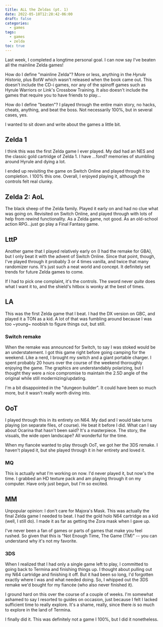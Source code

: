 ```yaml
---
title: ALL the Zeldas (pt. 1)
date: 2022-05-18T12:28:42-06:00
draft: false
categories:
  - games
tags:
  - games
  - zelda
toc: true
---
```


Last week, I completed a longtime personal goal. I can now say I've beaten all the mainline Zelda games!

How do I define "mainline Zelda"? More or less, anything in the _Hyrule Historia_, plus BotW which wasn't released when the book came out. This doesn't include the CD-i games, nor any of the spinoff games such as Hyrule Warriors or Link's Crossbow Training. It also doesn't include the games that require you to have friends to play...

How do I define "beaten"? I played through the entire main story, no hacks, cheats, anything, and beat the boss. Not necessarily 100%, but in several cases, yes.

I wanted to sit down and write about the games a little bit.

## Zelda 1

I think this was the first Zelda game I ever played. My dad had an NES and the classic gold cartridge of Zelda 1. I have ...fond? memories of stumbling around Hyrule and dying a lot.

I ended up revisiting the game on Switch Online and played through it to completion. I 100% this one. Overall, I enjoyed playing it, although the controls felt real clunky.

## Zelda 2: AoL

The black sheep of the Zelda family. Played it early on and had no clue what was going on. Revisited on Switch Online, and played through with lots of help from rewind functionality. As a Zelda game, not good. As an old-school action RPG...just go play a Final Fantasy game.

## LttP

Another game that I played relatively early on (I had the remake for GBA), but I only beat it with the advent of Switch Online. Since that point, though, I've played through it probably 3 or 4 times vanilla, and twice that many randomizer runs. It's just such a neat world and concept. It definitely set trends for future Zelda games to come.

If I had to pick one complaint, it's the controls. The sword never *quite* does what I want it to, and the shield's hitbox is wonky at the best of times.

## LA

This was the first Zelda game that I beat. I had the DX version on GBC, and played it a TON as a kid. A lot of that was fumbling around because I was too ~young~ noobish to figure things out, but still.

### Switch remake

When the remake was announced for Switch, to say I was stoked would be an understatement. I got this game right before going camping for the weekend. Like a nerd, I brought my switch and a giant portable charger. I spent probably 20 hours over the course of the weekend thoroughly enjoying the game. The graphics are understandably polarizing, but I thought they were a nice compromise to maintain the 2.5D angle of the original while still modernizing/updating.

I'm a bit disappointed in the "dungeon builder". It could have been so much more, but it wasn't really worth diving into.

## OoT

I played through this in its entirety on N64. My dad and I would take turns playing (on separate files, of course). He beat it before I did. What can I say about Ocarina that hasn't been said? It's a masterpiece. The story, the visuals, the wide open landscape? All wonderful for the time.

When my fiancée wanted to play through OoT, we got her the 3DS remake. I haven't played it, but she played through it in her entirety and loved it.

### MQ

This is actually what I'm working on now. I'd never played it, but now's the time. I grabbed an HD texture pack and am playing through it on my computer. Have only just begun, but I'm so excited.

## MM

Unpopular opinion: I don't care for Majora's Mask. This was actually the final Zelda game I needed to beat. I had the gold holo N64 cartridge as a kid (well, I still do). I made it as far as getting the Zora mask when I gave up.

I've never been a fan of games or parts of games that make you feel rushed. So given that this is "Not Enough Time, The Game (TM)" -- you can understand why it's not my favorite.

### 3DS

When I realized that I had only a single game left to play, I committed to going back to Termina and finishing things up. I thought about pulling out my N64 cartridge and finishing it off. But it had been so long, I'd forgotten exactly where I was and what needed doing. So, I whipped out the 3DS remake we'd bought for my fiancée (who also never finished it).

I ground hard on this over the course of a couple of weeks. I'm somewhat ashamed to say I resorted to guides on occasion, just because I felt I lacked sufficient time to really explore. It's a shame, really, since there _is_ so much to explore in the land of Termina.

I finally did it. This was definitely not a game I 100%, but I did it nonetheless.
